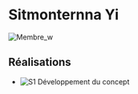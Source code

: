# Sitmonternna Yi

 ![Membre_w]( https://fakeimg.pl/400x400?text=y)

 ## Réalisations

 <!-- Une image par semaine de la réalisation dont tu es le plus fier avec une légende -->

* ![S1 Développement du concept](https://fakeimg.pl/400x400?text=Concept)
